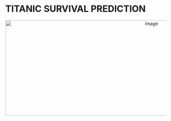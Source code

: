 # TITANIC SURVIVAL PREDICTION
<div style="text-align: center;">
    <img src="https://i.pinimg.com/736x/94/60/8a/94608a9bbcf3810d931ad3bea75098f9.jpg" alt="Image" width="900" height="300">
</div>


